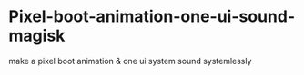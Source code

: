 # Pixel-boot-animation-one-ui-sound-magisk
make a pixel boot animation &amp; one ui system sound systemlessly
